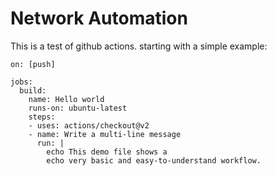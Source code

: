 # Network Automation

This is a test of github actions.
starting with a simple example:

```
on: [push]

jobs:
  build:
    name: Hello world
    runs-on: ubuntu-latest
    steps:
    - uses: actions/checkout@v2
    - name: Write a multi-line message
      run: |
        echo This demo file shows a 
        echo very basic and easy-to-understand workflow.
```
